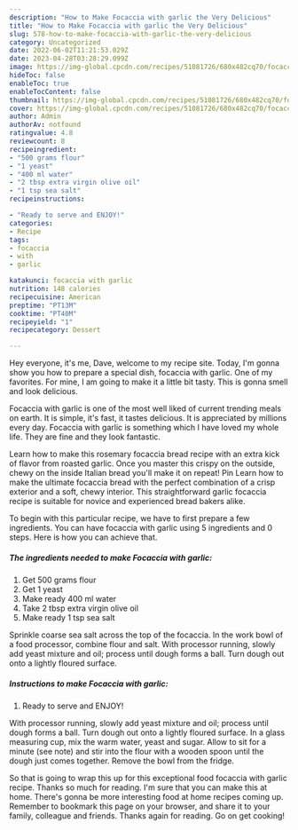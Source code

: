 ```yaml
---
description: "How to Make Focaccia with garlic the Very Delicious"
title: "How to Make Focaccia with garlic the Very Delicious"
slug: 578-how-to-make-focaccia-with-garlic-the-very-delicious
category: Uncategorized
date: 2022-06-02T11:21:53.029Z
date: 2023-04-28T03:28:29.099Z
image: https://img-global.cpcdn.com/recipes/51081726/680x482cq70/focaccia-with-garlic-recipe-main-photo.jpg
hideToc: false
enableToc: true
enableTocContent: false
thumbnail: https://img-global.cpcdn.com/recipes/51081726/680x482cq70/focaccia-with-garlic-recipe-main-photo.jpg
cover: https://img-global.cpcdn.com/recipes/51081726/680x482cq70/focaccia-with-garlic-recipe-main-photo.jpg
author: Admin
authorAv: notfound
ratingvalue: 4.8
reviewcount: 8
recipeingredient:
- "500 grams flour"
- "1 yeast"
- "400 ml water"
- "2 tbsp extra virgin olive oil"
- "1 tsp sea salt"
recipeinstructions:

- "Ready to serve and ENJOY!"
categories:
- Recipe
tags:
- focaccia
- with
- garlic

katakunci: focaccia with garlic 
nutrition: 148 calories
recipecuisine: American
preptime: "PT13M"
cooktime: "PT40M"
recipeyield: "1"
recipecategory: Dessert

---
```



Hey everyone, it's me, Dave, welcome to my recipe site. Today, I'm gonna show you how to prepare a special dish, focaccia with garlic. One of my favorites. For mine, I am going to make it a little bit tasty. This is gonna smell and look delicious.

Focaccia with garlic is one of the most well liked of current trending meals on earth. It is simple, it's fast, it tastes delicious. It is appreciated by millions every day. Focaccia with garlic is something which I have loved my whole life. They are fine and they look fantastic.

Learn how to make this rosemary focaccia bread recipe with an extra kick of flavor from roasted garlic. Once you master this crispy on the outside, chewy on the inside Italian bread you&#39;ll make it on repeat! Pin Learn how to make the ultimate focaccia bread with the perfect combination of a crisp exterior and a soft, chewy interior. This straightforward garlic focaccia recipe is suitable for novice and experienced bread bakers alike.


To begin with this particular recipe, we have to first prepare a few ingredients. You can have focaccia with garlic using 5 ingredients and 0 steps. Here is how you can achieve that.

<!--inarticleads1-->

##### The ingredients needed to make Focaccia with garlic:

1. Get 500 grams flour
1. Get 1 yeast
1. Make ready 400 ml water
1. Take 2 tbsp extra virgin olive oil
1. Make ready 1 tsp sea salt


Sprinkle coarse sea salt across the top of the focaccia. In the work bowl of a food processor, combine flour and salt. With processor running, slowly add yeast mixture and oil; process until dough forms a ball. Turn dough out onto a lightly floured surface. 

<!--inarticleads2-->

##### Instructions to make Focaccia with garlic:


1. Ready to serve and ENJOY!

With processor running, slowly add yeast mixture and oil; process until dough forms a ball. Turn dough out onto a lightly floured surface. In a glass measuring cup, mix the warm water, yeast and sugar. Allow to sit for a minute (see note) and stir into the flour with a wooden spoon until the dough just comes together. Remove the bowl from the fridge. 

So that is going to wrap this up for this exceptional food focaccia with garlic recipe. Thanks so much for reading. I'm sure that you can make this at home. There's gonna be more interesting food at home recipes coming up. Remember to bookmark this page on your browser, and share it to your family, colleague and friends. Thanks again for reading. Go on get cooking!
